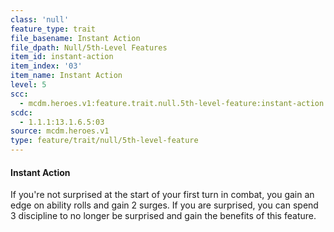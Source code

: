 ```yaml
---
class: 'null'
feature_type: trait
file_basename: Instant Action
file_dpath: Null/5th-Level Features
item_id: instant-action
item_index: '03'
item_name: Instant Action
level: 5
scc:
  - mcdm.heroes.v1:feature.trait.null.5th-level-feature:instant-action
scdc:
  - 1.1.1:13.1.6.5:03
source: mcdm.heroes.v1
type: feature/trait/null/5th-level-feature
---
```


#### Instant Action

If you're not surprised at the start of your first turn in combat, you gain an edge on ability rolls and gain 2 surges. If you are surprised, you can spend 3 discipline to no longer be surprised and gain the benefits of this feature.
